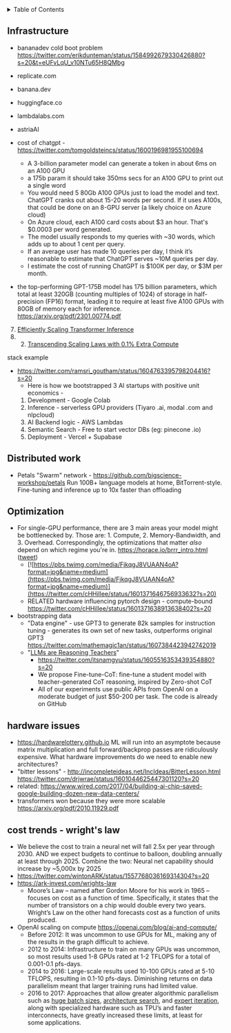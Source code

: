 <!-- START doctoc generated TOC please keep comment here to allow auto update -->
<!-- DON'T EDIT THIS SECTION, INSTEAD RE-RUN doctoc TO UPDATE -->
<details>
<summary>Table of Contents</summary>

- [Infrastructure](#infrastructure)
- [Optimization](#optimization)
- [hardware issues](#hardware-issues)
- [cost trends - wright's law](#cost-trends---wrights-law)

</details>
<!-- END doctoc generated TOC please keep comment here to allow auto update -->

## Infrastructure

- bananadev cold boot problem https://twitter.com/erikdunteman/status/1584992679330426880?s=20&t=eUFvLqU_v10NTu65H8QMbg
- replicate.com
- banana.dev
- huggingface.co
- lambdalabs.com
- astriaAI
- cost of chatgpt - https://twitter.com/tomgoldsteincs/status/1600196981955100694
	- A 3-billion parameter model can generate a token in about 6ms on an A100 GPU
	- a 175b param it should take 350ms secs for an A100 GPU to print out a single word
	- You would need 5 80Gb A100 GPUs just to load the model and text. ChatGPT cranks out about 15-20 words per second. If it uses A100s, that could be done on an 8-GPU server (a likely choice on Azure cloud)
	- On Azure cloud, each A100 card costs about $3 an hour. That's $0.0003 per word generated.
	- The model usually responds to my queries with ~30 words, which adds up to about 1 cent per query.
	- If an average user has made 10 queries per day, I think it’s reasonable to estimate that ChatGPT serves ~10M queries per day.
	- I estimate the cost of running ChatGPT is $100K per day, or $3M per month.

- the top-performing GPT-175B model has 175 billion parameters, which total at least 320GB (counting multiples of 1024) of storage in half-precision (FP16) format, leading it to require at least five A100 GPUs with 80GB of memory each for inference. https://arxiv.org/pdf/2301.00774.pdf

7) [Efficiently Scaling Transformer Inference](https://arxiv.org/abs/2211.05102)
8) 2) [Transcending Scaling Laws with 0.1% Extra Compute](https://arxiv.org/abs/2210.11399)

stack example
- https://twitter.com/ramsri_goutham/status/1604763395798204416?s=20
	- Here is how we bootstrapped 3 AI startups with positive unit economics - 
	1. Development - Google Colab 
	2. Inference - serverless GPU providers (Tiyaro .ai, modal .com and nlpcloud)
	3. AI Backend logic - AWS Lambdas 
	4. Semantic Search - Free to start vector DBs (eg: pinecone .io) 
	5. Deployment - Vercel + Supabase

## Distributed work

- Petals "Swarm" network - https://github.com/bigscience-workshop/petals Run 100B+ language models at home, BitTorrent-style.  Fine-tuning and inference up to 10x faster than offloading


## Optimization

- For single-GPU performance, there are 3 main areas your model might be bottlenecked by. Those are: 1. Compute, 2. Memory-Bandwidth, and 3. Overhead. Correspondingly, the optimizations that matter *also* depend on which regime you're in. https://horace.io/brrr_intro.html ([tweet](https://twitter.com/cHHillee/status/1503803015941160961))
	- [![https://pbs.twimg.com/media/FjkqgJ8VUAAN4oA?format=jpg&name=medium](https://pbs.twimg.com/media/FjkqgJ8VUAAN4oA?format=jpg&name=medium)](https://twitter.com/cHHillee/status/1601371646756933632?s=20)
	- RELATED hardware influencing pytorch design - compute-bound https://twitter.com/cHHillee/status/1601371638913638402?s=20
- bootstrapping data 
	- "Data engine" - use GPT3 to generate 82k samples for instruction tuning - generates its own set of new tasks, outperforms original GPT3   https://twitter.com/mathemagic1an/status/1607384423942742019
	- "[LLMs are Reasoning Teachers](https://arxiv.org/abs/2212.10071)"
		- https://twitter.com/itsnamgyu/status/1605516353439354880?s=20
		- We propose Fine-tune-CoT: fine-tune a student model with teacher-generated CoT reasoning, inspired by Zero-shot CoT
		- All of our experiments use public APIs from OpenAI on a moderate budget of just $50-200 per task. The code is already on GitHub


## hardware issues

- https://hardwarelottery.github.io ML will run into an asymptote because matrix multiplication and full forward/backprop passes are ridiculously expensive. What hardware improvements do we need to enable new architectures?
- "bitter lessons" - http://incompleteideas.net/IncIdeas/BitterLesson.html https://twitter.com/drjwrae/status/1601044625447301120?s=20
- related: https://www.wired.com/2017/04/building-ai-chip-saved-google-building-dozen-new-data-centers/
- transformers won because they were more scalable https://arxiv.org/pdf/2010.11929.pdf


## cost trends - wright's law

- We believe the cost to train a neural net will fall 2.5x per year through 2030. AND we expect budgets to continue to balloon, doubling annually at least through 2025. Combine the two: Neural net capability should increase by ~5,000x by 2025
- https://twitter.com/wintonARK/status/1557768036169314304?s=20
- https://ark-invest.com/wrights-law
	- Moore’s Law – named after Gordon Moore for his work in 1965 – focuses on cost as a function of time. Specifically, it states that the number of transistors on a chip would double every two years. Wright’s Law on the other hand forecasts cost as a function of units produced.
- OpenAI scaling on compute https://openai.com/blog/ai-and-compute/
	-   Before 2012: It was uncommon to use GPUs for ML, making any of the results in the graph difficult to achieve.
	-   2012 to 2014: Infrastructure to train on many GPUs was uncommon, so most results used 1-8 GPUs rated at 1-2 TFLOPS for a total of 0.001-0.1 pfs-days.
	-   2014 to 2016: Large-scale results used 10-100 GPUs rated at 5-10 TFLOPS, resulting in 0.1-10 pfs-days. Diminishing returns on data parallelism meant that larger training runs had limited value.
	-   2016 to 2017: Approaches that allow greater algorithmic parallelism such as [huge batch sizes](https://arxiv.org/abs/1711.04325), [architecture search](https://arxiv.org/abs/1611.01578), and [expert iteration](https://arxiv.org/pdf/1705.08439.pdf), along with specialized hardware such as TPU’s and faster interconnects, have greatly increased these limits, at least for some applications.